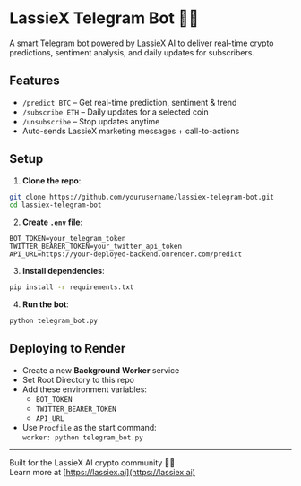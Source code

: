 # LassieX Telegram Bot 🤖🐶

A smart Telegram bot powered by LassieX AI to deliver real-time crypto predictions, sentiment analysis, and daily updates for subscribers.

## Features
- `/predict BTC` – Get real-time prediction, sentiment & trend
- `/subscribe ETH` – Daily updates for a selected coin
- `/unsubscribe` – Stop updates anytime
- Auto-sends LassieX marketing messages + call-to-actions

## Setup

1. **Clone the repo**:
```bash
git clone https://github.com/yourusername/lassiex-telegram-bot.git
cd lassiex-telegram-bot
```

2. **Create `.env` file**:
```
BOT_TOKEN=your_telegram_token
TWITTER_BEARER_TOKEN=your_twitter_api_token
API_URL=https://your-deployed-backend.onrender.com/predict
```

3. **Install dependencies**:
```bash
pip install -r requirements.txt
```

4. **Run the bot**:
```bash
python telegram_bot.py
```

## Deploying to Render

- Create a new **Background Worker** service
- Set Root Directory to this repo
- Add these environment variables:
  - `BOT_TOKEN`
  - `TWITTER_BEARER_TOKEN`
  - `API_URL`
- Use `Procfile` as the start command:  
  `worker: python telegram_bot.py`

---

Built for the LassieX AI crypto community 🧠🚀  
Learn more at [https://lassiex.ai](https://lassiex.ai)
